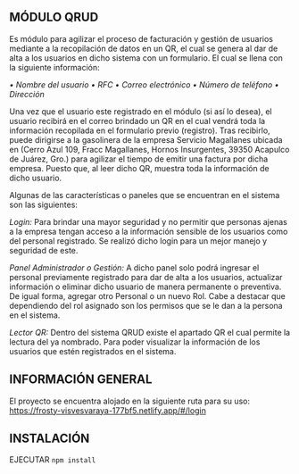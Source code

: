 ## MÓDULO QRUD

Es módulo para agilizar el proceso de facturación y gestión de usuarios mediante a la recopilación de datos en un QR, el cual se genera al dar de alta a los usuarios en dicho sistema con un formulario. El cual se llena con la siguiente información:

*•	Nombre del usuario*
*•	RFC*
*•	Correo electrónico*
*•	Número de teléfono*
*•	Dirección*

Una vez que el usuario este registrado en el módulo (si así lo desea), el usuario recibirá en el correo brindado un QR en el cual vendrá toda la información recopilada en el formulario previo (registro). Tras recibirlo, puede dirigirse a la gasolinera de la empresa Servicio Magallanes ubicada en (Cerro Azul 109, Fracc Magallanes, Hornos Insurgentes, 39350 Acapulco de Juárez, Gro.) para agilizar el tiempo de emitir una factura por dicha empresa. Puesto que, al leer dicho QR, muestra toda la información de dicho usuario.

Algunas de las características o paneles que se encuentran en el sistema son las siguientes:

*Login:* Para brindar una mayor seguridad y no permitir que personas ajenas a la empresa tengan acceso a la información sensible de los usuarios como del personal registrado. Se realizó dicho login para un mejor manejo y seguridad de este.

*Panel Administrador o Gestión:* A dicho panel solo podrá ingresar el personal previamente registrado para dar de alta a los usuarios, actualizar información o eliminar dicho usuario de manera permanente o preventiva. De igual forma, agregar otro Personal o un nuevo Rol. 
Cabe a destacar que dependiendo del rol asignado son los permisos que se le dan a la persona en el sistema.

*Lector QR:* Dentro del sistema QRUD existe el apartado QR el cual permite la lectura del ya nombrado. Para poder visualizar la información de los usuarios que estén registrados en el sistema. 

## INFORMACIÓN GENERAL

El proyecto se encuentra alojado en la siguiente ruta para su uso:
https://frosty-visvesvaraya-177bf5.netlify.app/#/login

## INSTALACIÓN 

EJECUTAR `npm install`